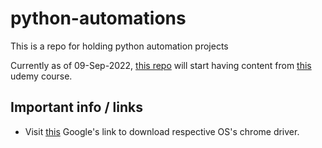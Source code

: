 # python-automations

This is a repo for holding python automation projects

Currently as of 09-Sep-2022, [this repo](https://github.com/GouthamShiv/python-automations) will start having content from [this](https://www.udemy.com/course/automate-everything-with-python/) udemy course.

## Important info / links

-   Visit [this](https://sites.google.com/chromium.org/driver/) Google's link to download respective OS's chrome driver.

